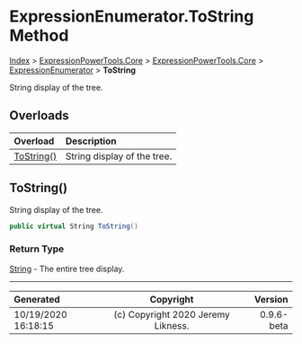 ﻿# ExpressionEnumerator.ToString Method

[Index](../index.md) > [ExpressionPowerTools.Core](ExpressionPowerTools.Core.a.md) > [ExpressionPowerTools.Core](ExpressionPowerTools.Core.n.md) > [ExpressionEnumerator](ExpressionPowerTools.Core.ExpressionEnumerator.cs.md) > **ToString**

String display of the tree.

## Overloads

| Overload | Description |
| :-- | :-- |
| [ToString()](#tostring) | String display of the tree. |
## ToString()

String display of the tree.

```csharp
public virtual String ToString()
```

### Return Type

 [String](https://docs.microsoft.com/dotnet/api/system.string)  - The entire tree display.



---

| Generated | Copyright | Version |
| :-- | :-: | --: |
| 10/19/2020 16:18:15 | (c) Copyright 2020 Jeremy Likness. | 0.9.6-beta |
